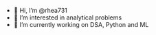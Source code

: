 - 👋 Hi, I’m @rhea731
- 👀 I’m interested in analytical problems 
- 🌱 I’m currently working on DSA, Python and ML


<!---
rhea731/rhea731 is a ✨ special ✨ repository because its `README.md` (this file) appears on your GitHub profile.
You can click the Preview link to take a look at your changes.
--->
